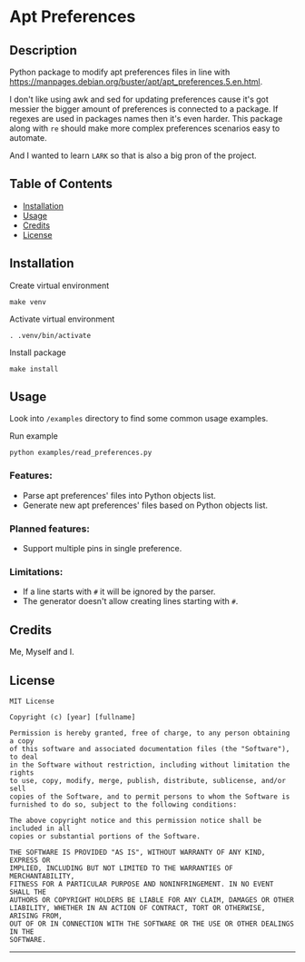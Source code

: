 # Apt Preferences

## Description

Python package to modify apt preferences files in line with https://manpages.debian.org/buster/apt/apt_preferences.5.en.html.

I don't like using awk and sed for updating preferences cause it's got messier the bigger amount of preferences is connected to a package.
If regexes are used in packages names then it's even harder. This package along with `re` should make more complex preferences scenarios easy to automate. 

And I wanted to learn `LARK` so that is also a big pron of the project.

## Table of Contents

- [Installation](#installation)
- [Usage](#usage)
- [Credits](#credits)
- [License](#license)

## Installation

Create virtual environment
```
make venv
```

Activate virtual environment
```
. .venv/bin/activate
```

Install package
```
make install
```

## Usage

Look into `/examples` directory to find some common usage examples.

Run example
```
python examples/read_preferences.py
```

### Features:
   - Parse apt preferences' files into Python objects list.
   - Generate new apt preferences' files based on Python objects list.

### Planned features:
   - Support multiple pins in single preference.

### Limitations:

   - If a line starts with `#` it will be ignored by the parser.
   - The generator doesn't allow creating lines starting with `#`.


## Credits

Me, Myself and I.


## License

```
MIT License

Copyright (c) [year] [fullname]

Permission is hereby granted, free of charge, to any person obtaining a copy
of this software and associated documentation files (the "Software"), to deal
in the Software without restriction, including without limitation the rights
to use, copy, modify, merge, publish, distribute, sublicense, and/or sell
copies of the Software, and to permit persons to whom the Software is
furnished to do so, subject to the following conditions:

The above copyright notice and this permission notice shall be included in all
copies or substantial portions of the Software.

THE SOFTWARE IS PROVIDED "AS IS", WITHOUT WARRANTY OF ANY KIND, EXPRESS OR
IMPLIED, INCLUDING BUT NOT LIMITED TO THE WARRANTIES OF MERCHANTABILITY,
FITNESS FOR A PARTICULAR PURPOSE AND NONINFRINGEMENT. IN NO EVENT SHALL THE
AUTHORS OR COPYRIGHT HOLDERS BE LIABLE FOR ANY CLAIM, DAMAGES OR OTHER
LIABILITY, WHETHER IN AN ACTION OF CONTRACT, TORT OR OTHERWISE, ARISING FROM,
OUT OF OR IN CONNECTION WITH THE SOFTWARE OR THE USE OR OTHER DEALINGS IN THE
SOFTWARE.
```
---




